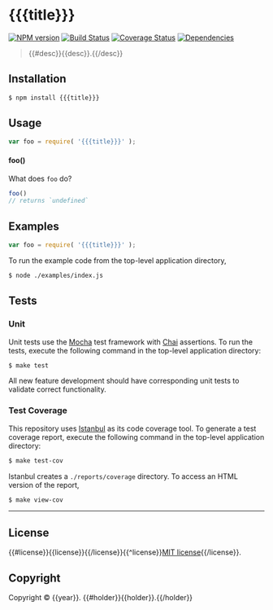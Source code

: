 {{{title}}}
===
[![NPM version][npm-image]][npm-url] [![Build Status][travis-image]][travis-url] [![Coverage Status][codecov-image]][codecov-url] [![Dependencies][dependencies-image]][dependencies-url]

> {{#desc}}{{desc}}.{{/desc}}


## Installation

``` bash
$ npm install {{{title}}}
```


## Usage

``` javascript
var foo = require( '{{{title}}}' );
```

#### foo()

What does `foo` do?

``` javascript
foo()
// returns `undefined`
```


## Examples

``` javascript
var foo = require( '{{{title}}}' );
```

To run the example code from the top-level application directory,

``` bash
$ node ./examples/index.js
```


## Tests

### Unit

Unit tests use the [Mocha](http://mochajs.org/) test framework with [Chai](http://chaijs.com) assertions. To run the tests, execute the following command in the top-level application directory:

``` bash
$ make test
```

All new feature development should have corresponding unit tests to validate correct functionality.


### Test Coverage

This repository uses [Istanbul](https://github.com/gotwarlost/istanbul) as its code coverage tool. To generate a test coverage report, execute the following command in the top-level application directory:

``` bash
$ make test-cov
```

Istanbul creates a `./reports/coverage` directory. To access an HTML version of the report,

``` bash
$ make view-cov
```


---
## License

{{#license}}{{license}}{{/license}}{{^license}}[MIT license](http://opensource.org/licenses/MIT){{/license}}.


## Copyright

Copyright &copy; {{year}}. {{#holder}}{{holder}}.{{/holder}}


[npm-image]: http://img.shields.io/npm/v/{{{title}}}.svg
[npm-url]: https://npmjs.org/package/{{{title}}}

[travis-image]: http://img.shields.io/travis/{{{repo}}}/master.svg
[travis-url]: https://travis-ci.org/{{{repo}}}

[codecov-image]: https://img.shields.io/codecov/c/github/{{{repo}}}/master.svg
[codecov-url]: https://codecov.io/github/{{{repo}}}?branch=master

[dependencies-image]: http://img.shields.io/david/{{{repo}}}.svg
[dependencies-url]: https://david-dm.org/{{{repo}}}

[dev-dependencies-image]: http://img.shields.io/david/dev/{{{repo}}}.svg
[dev-dependencies-url]: https://david-dm.org/dev/{{{repo}}}

[github-issues-image]: http://img.shields.io/github/issues/{{{repo}}}.svg
[github-issues-url]: https://github.com/{{{repo}}}/issues

